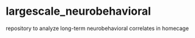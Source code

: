 # largescale_neurobehavioral
repository to analyze long-term neurobehavioral correlates in homecage
